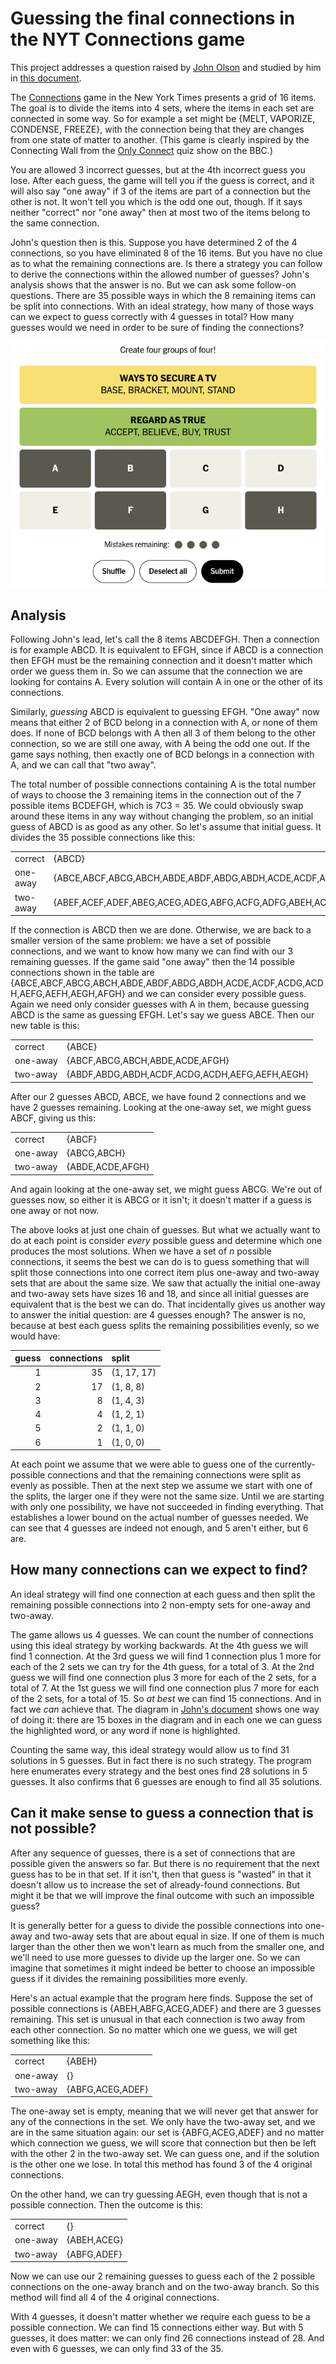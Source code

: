 # Guessing the final connections in the NYT Connections game

This project addresses a question raised by [John Olson](https://www.facebook.com/heliopsis)
and studied by him in [this document](https://docs.google.com/document/d/1-Yq24GkJM4KwVuM0WSk85fZEpKLdXX99ZjxP1Eh3mFQ/edit?usp=sharing).

The [Connections](https://www.nytimes.com/games/connections) game in the New York Times presents a
grid of 16 items. The goal is to divide the items into 4 sets, where the items in each set
are connected in some way. So for example a set might be {MELT, VAPORIZE, CONDENSE, FREEZE}, with
the connection being that they are changes from one state of matter to another. (This game is clearly
inspired by the Connecting Wall from the [Only Connect](https://en.wikipedia.org/wiki/Only_Connect)
quiz show on the BBC.)

You are allowed 3 incorrect guesses, but at the 4th incorrect guess you lose. After each
guess, the game will tell you if the guess is correct, and it will also say "one away" if 3 of
the items are part of a connection but the other is not. It won't tell you which is the odd one
out, though. If it says neither "correct" nor "one away" then at most two of the items belong to the
same connection.

John's question then is this. Suppose you have determined 2 of the 4 connections, so you have
eliminated 8 of the 16 items. But you have no clue as to what the remaining connections are. Is
there a strategy you can follow to derive the connections within the allowed number of guesses?
John's analysis shows that the answer is no. But we can ask some follow-on questions. There are 35
possible ways in which the 8 remaining items can be split into connections. With an ideal strategy,
how many of those ways can we expect to guess correctly with 4 guesses in total? How many guesses
would we need in order to be sure of finding the connections?

![Connections game with first two rows solved and remaining items ABCDEFGH](docs/connections-2024-07-15-abcd.png)

## Analysis

Following John's lead, let's call the 8 items ABCDEFGH. Then a connection is for example ABCD. It is
equivalent to EFGH, since if ABCD is a connection then EFGH must be the remaining connection and it
doesn't matter which order we guess them in. So we can assume that the connection we are looking for
contains A. Every solution will contain A in one or the other of its connections.

Similarly, *guessing* ABCD is equivalent to guessing EFGH. "One away" now means that either 2 of BCD
belong in a connection with A, or none of them does. If none of BCD belongs with A then all 3 of them
belong to the other connection, so we are still one away, with A being the odd one out. If the game
says nothing, then exactly one of BCD belongs in a connection with A, and we can call that "two away".

The total number of possible connections containing A is the total number of ways to choose the 3
remaining items in the connection out of the 7 possible items BCDEFGH, which is 7C3 = 35. We could
obviously swap around these items in any way without changing the problem, so an initial guess of
ABCD is as good as any other. So let's assume that initial guess. It divides the 35 possible
connections like this:

|          |        |
|----------|--------|
| correct  | {ABCD} |
| one-away | {ABCE,ABCF,ABCG,ABCH,ABDE,ABDF,ABDG,ABDH,ACDE,ACDF,ACDG,ACDH,AEFG,AEFH,AEGH,AFGH} |
| two-away | {ABEF,ACEF,ADEF,ABEG,ACEG,ADEG,ABFG,ACFG,ADFG,ABEH,ACEH,ADEH,ABFH,ACFH,ADFH,ABGH,ACGH,ADGH} |

If the connection is ABCD then we are done. Otherwise, we are back to a smaller version of the same
problem: we have a set of possible connections, and we want to know how many we can find with our
3 remaining guesses. If the game said "one away" then the 14 possible connections shown in the
table are {ABCE,ABCF,ABCG,ABCH,ABDE,ABDF,ABDG,ABDH,ACDE,ACDF,ACDG,ACDH,AEFG,AEFH,AEGH,AFGH} and we
can consider every possible guess. Again we need only consider guesses with A in them, because
guessing ABCD is the same as guessing EFGH. Let's say we guess ABCE. Then our new table is this:

|          |        |
|----------|--------|
| correct  | {ABCE} |
| one-away | {ABCF,ABCG,ABCH,ABDE,ACDE,AFGH} |
| two-away | {ABDF,ABDG,ABDH,ACDF,ACDG,ACDH,AEFG,AEFH,AEGH} |

After our 2 guesses ABCD, ABCE, we have found 2 connections and we have 2 guesses remaining.
Looking at the one-away set, we might guess ABCF, giving us this:

|          |        |
|----------|--------|
| correct  | {ABCF} |
| one-away | {ABCG,ABCH} |
| two-away | {ABDE,ACDE,AFGH} |

And again looking at the one-away set, we might guess ABCG. We're out of guesses now, so either it
is ABCG or it isn't; it doesn't matter if a guess is one away or not now.

The above looks at just one chain of guesses. But what we actually want to do at each point is
consider *every* possible guess and determine which one produces the most solutions. When
we have a set of _n_ possible connections, it seems the best we can do is to guess something that
will split those connections into one correct item plus one-away and two-away sets that are about
the same size. We saw that actually the initial one-away and two-away sets have sizes 16 and 18, and
since all initial guesses are equivalent that is the best we can do. That incidentally gives us
another way to answer the initial question: are 4 guesses enough? The answer is no, because at best
each guess splits the remaining possibilities evenly, so we would have:

| guess | connections | split       |
| ----: | ----------: | :---------- |
| 1     | 35          | (1, 17, 17) |
| 2     | 17          | (1, 8, 8)   |
| 3     | 8           | (1, 4, 3)   |
| 4     | 4           | (1, 2, 1)   |
| 5     | 2           | (1, 1, 0)   |
| 6     | 1           | (1, 0, 0)   |

At each point we assume that we were able to guess one of the currently-possible connections and
that the remaining connections were split as evenly as possible. Then at the next step we assume we
start with one of the splits, the larger one if they were not the same size. Until we are starting
with only one possibility, we have not succeeded in finding everything. That establishes a lower
bound on the actual number of guesses needed. We can see that 4 guesses are indeed not enough, and 5
aren't either, but 6 are.

## How many connections can we expect to find?

An ideal strategy will find one connection at each guess and then split the remaining possible
connections into 2 non-empty sets for one-away and two-away.

The game allows us 4 guesses. We can count the number of connections using this ideal strategy by
working backwards. At the 4th guess we will find 1 connection. At the 3rd guess we will find 1
connection plus 1 more for each of the 2 sets we can try for the 4th guess, for a total of 3. At
the 2nd guess we will find one connection plus 3 more for each of the 2 sets, for a total of 7. At
the 1st guess we will find one connection plus 7 more for each of the 2 sets, for a total of 15. So
*at best* we can find 15 connections. And in fact we *can* achieve that. The diagram in [John's
document](https://docs.google.com/document/d/1-Yq24GkJM4KwVuM0WSk85fZEpKLdXX99ZjxP1Eh3mFQ/edit?usp=sharing)
shows one way of doing it: there are 15 boxes in the diagram and in each one we can guess the
highlighted word, or any word if none is highlighted.

Counting the same way, this ideal strategy would allow us to find 31 solutions in 5 guesses. But in
fact there is no such strategy. The program here enumerates every strategy and the best ones find
28 solutions in 5 guesses. It also confirms that 6 guesses are enough to find all 35 solutions.

## Can it make sense to guess a connection that is not possible?

After any sequence of guesses, there is a set of connections that are possible given the answers so
far. But there is no requirement that the next guess has to be in that set. If it isn't, then that
guess is "wasted" in that it doesn't allow us to increase the set of already-found connections. But
might it be that we will improve the final outcome with such an impossible guess?

It is generally better for a guess to divide the possible connections into one-away and two-away
sets that are about equal in size. If one of them is much larger than the other then we won't learn
as much from the smaller one, and we'll need to use more guesses to divide up the larger one. So we
can imagine that sometimes it might indeed be better to choose an impossible guess if it divides the
remaining possibilities more evenly.

Here's an actual example that the program here finds. Suppose the set of possible connections is
{ABEH,ABFG,ACEG,ADEF} and there are 3 guesses remaining. This set is unusual in that each connection
is two away from each other connection. So no matter which one we guess, we will get something like
this:

|          |                  |
|----------|------------------|
| correct  | {ABEH}           |
| one-away | {}               |
| two-away | {ABFG,ACEG,ADEF} |

The one-away set is empty, meaning that we will never get that answer for any of the connections in
the set. We only have the two-away set, and we are in the same situation again: our set is
{ABFG,ACEG,ADEF} and no matter which connection we guess, we will score that connection but then be
left with the other 2 in the two-away set. We can guess one, and if the solution is the other one we
lose. In total this method has found 3 of the 4 original connections.

On the other hand, we can try guessing AEGH, even though that is not a possible connection. Then the
outcome is this:

|          |             |
|----------|-------------|
| correct  | {}          |
| one-away | {ABEH,ACEG} |
| two-away | {ABFG,ADEF} |

Now we can use our 2 remaining guesses to guess each of the 2 possible connections on the one-away
branch and on the two-away branch. So this method will find all 4 of the 4 original connections.

With 4 guesses, it doesn't matter whether we require each guess to be a possible connection. We can
find 15 connections either way. But with 5 guesses, it does matter: we can only find 26 connections
instead of 28. And even with 6 guesses, we can only find 33 of the 35.
